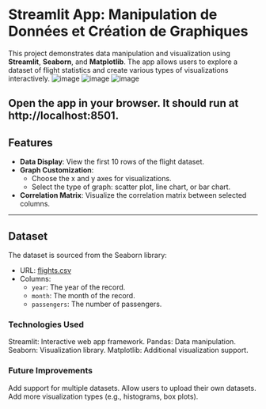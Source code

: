 # Streamlit App: Manipulation de Données et Création de Graphiques

This project demonstrates data manipulation and visualization using **Streamlit**, **Seaborn**, and **Matplotlib**. 
The app allows users to explore a dataset of flight statistics and create various types of visualizations interactively.
![image](https://github.com/user-attachments/assets/5b34fd3e-ecd2-4842-aea2-56180937dde4)
![image](https://github.com/user-attachments/assets/a7ab9de4-c6d1-41d3-acfa-c2d696fb4b80)
![image](https://github.com/user-attachments/assets/447d9f1e-3ae7-4186-9aec-19f9b06a149f)


Open the app in your browser. It should run at http://localhost:8501.
---

## Features
- **Data Display**: View the first 10 rows of the flight dataset.
- **Graph Customization**:
  - Choose the x and y axes for visualizations.
  - Select the type of graph: scatter plot, line chart, or bar chart.
- **Correlation Matrix**: Visualize the correlation matrix between selected columns.

---

## Dataset
The dataset is sourced from the Seaborn library:
- URL: [flights.csv](https://raw.githubusercontent.com/mwaskom/seaborn-data/master/flights.csv)
- Columns:
  - `year`: The year of the record.
  - `month`: The month of the record.
  - `passengers`: The number of passengers.


### Technologies Used
Streamlit: Interactive web app framework.
Pandas: Data manipulation.
Seaborn: Visualization library.
Matplotlib: Additional visualization support.

### Future Improvements
Add support for multiple datasets.
Allow users to upload their own datasets.
Add more visualization types (e.g., histograms, box plots).
